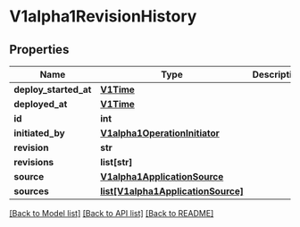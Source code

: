 # V1alpha1RevisionHistory

## Properties
Name | Type | Description | Notes
------------ | ------------- | ------------- | -------------
**deploy_started_at** | [**V1Time**](V1Time.md) |  | [optional] 
**deployed_at** | [**V1Time**](V1Time.md) |  | [optional] 
**id** | **int** |  | [optional] 
**initiated_by** | [**V1alpha1OperationInitiator**](V1alpha1OperationInitiator.md) |  | [optional] 
**revision** | **str** |  | [optional] 
**revisions** | **list[str]** |  | [optional] 
**source** | [**V1alpha1ApplicationSource**](V1alpha1ApplicationSource.md) |  | [optional] 
**sources** | [**list[V1alpha1ApplicationSource]**](V1alpha1ApplicationSource.md) |  | [optional] 

[[Back to Model list]](../README.md#documentation-for-models) [[Back to API list]](../README.md#documentation-for-api-endpoints) [[Back to README]](../README.md)

